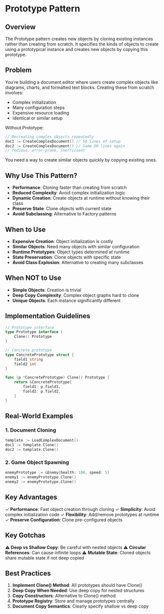 # Prototype Pattern

## Overview

The Prototype pattern creates new objects by cloning existing instances rather than creating from scratch. It specifies the kinds of objects to create using a prototypical instance and creates new objects by copying this prototype.

## Problem

You're building a document editor where users create complex objects like diagrams, charts, and formatted text blocks. Creating these from scratch involves:
- Complex initialization
- Many configuration steps
- Expensive resource loading
- Identical or similar setup

Without Prototype:
```go
// Recreating complex objects repeatedly
doc1 := CreateComplexDocument() // 50 lines of setup
doc2 := CreateComplexDocument() // Same 50 lines again
// Tedious, error-prone, inefficient
```

You need a way to create similar objects quickly by copying existing ones.

## Why Use This Pattern?

- **Performance**: Cloning faster than creating from scratch
- **Reduced Complexity**: Avoid complex initialization logic
- **Dynamic Creation**: Create objects at runtime without knowing their class
- **Preserve State**: Clone objects with current state
- **Avoid Subclassing**: Alternative to Factory patterns

## When to Use

- **Expensive Creation**: Object initialization is costly
- **Similar Objects**: Need many objects with similar configuration
- **Runtime Prototypes**: Object types determined at runtime
- **State Preservation**: Clone objects with specific state
- **Avoid Class Explosion**: Alternative to creating many subclasses

## When NOT to Use

- **Simple Objects**: Creation is trivial
- **Deep Copy Complexity**: Complex object graphs hard to clone
- **Unique Objects**: Each instance significantly different

## Implementation Guidelines

```go
// Prototype interface
type Prototype interface {
    Clone() Prototype
}

// Concrete prototype
type ConcretePrototype struct {
    field1 string
    field2 int
}

func (p *ConcretePrototype) Clone() Prototype {
    return &ConcretePrototype{
        field1: p.field1,
        field2: p.field2,
    }
}
```

## Real-World Examples

### 1. Document Cloning
```go
template := LoadComplexDocument()
doc1 := template.Clone()
doc2 := template.Clone()
```

### 2. Game Object Spawning
```go
enemyPrototype := &Enemy{health: 100, speed: 5}
enemy1 := enemyPrototype.Clone()
enemy2 := enemyPrototype.Clone()
```

## Key Advantages

✓ **Performance**: Fast object creation through cloning
✓ **Simplicity**: Avoid complex initialization code
✓ **Flexibility**: Add/remove prototypes at runtime
✓ **Preserve Configuration**: Clone pre-configured objects

## Key Gotchas

⚠️ **Deep vs Shallow Copy**: Be careful with nested objects
⚠️ **Circular References**: Can cause infinite loops
⚠️ **Mutable State**: Cloned objects share mutable state if not deep copied

## Best Practices

1. **Implement Clone() Method**: All prototypes should have Clone()
2. **Deep Copy When Needed**: Use deep copy for nested structures
3. **Copy Constructors**: Alternative to Clone() method
4. **Prototype Registry**: Store and manage prototypes centrally
5. **Document Copy Semantics**: Clearly specify shallow vs deep copy
